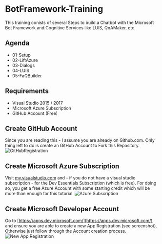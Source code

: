 # BotFramework-Training

This training conists of several Steps to build a Chatbot with the Microsoft Bot Framework and Cognitive Services like LUIS, QnAMaker, etc.

## Agenda

* 01-Setup
* 02-LiftAzure
* 03-Dialogs
* 04-LUIS
* 05-FaQBuilder

## Requirements

* Visual Studio 2015 / 2017
* Microsoft Azure Subscription
* GitHub Account (Free)

## Create GitHub Account

Since you are reading this - I assume you are already on Github.com. Only thing left to do is create an GitHub Account to Fork this Repository.
![GitHubRegistration](https://78yiwa.by3302.livefilestore.com/y4mQ97V5edZ30dq5uDHKGhGU5gE38CMCgvkAWkhyf1-CCO3UXQ1YiuDofbAcIbNRvfzFwCo7ENNOP1wTwfJyZZ975jL7mwKghrE_w9dqlo7cwG0_7ZYfrMS4OnvjRFvB7R8h0MuJDWb4ptC_GkpkQwcyohyFdsfN6pdwjvxRJmaZShLlYFrd-nMTW_TNUqYaro0EkzulJZ843WSPs8qL8t6cg?width=1060&height=675&cropmode=none)

## Create Microsoft Azure Subscription

Visit [my.visualstudio.com](http://my.visualstudio.com) and - if you do not have a visual studio subscription - for the Dev Essentials Subscription (which is free).
For doing so, you get a free Azure Account with some starting credit which will be more than enough for this tutorial.
![Azure Subscription](https://x2tb1q.by3302.livefilestore.com/y4m2dadv5R4J1l5sagv9Ogtov6PHsbkTyTBNpQ3h7p1g0XfYjfq8F-jrH6osfQw2rA9ZR1xHdetNCa5_bMZAiuyy0CuTIGqWAQXYpuTh7RNf9QUWs1yDIYa8hb8muFflRygeH2iEZVFIG98aK5Ra0tEyZtbATwDzlDKhxjGXajeGAqzFywxkFg7L-LIJb9T9DlNSXXx0ZRhIXiPL7evIpdbJg?width=660&height=353&cropmode=none)

## Create Microsoft Developer Account

Go to [https://apps.dev.microsoft.com/](https://apps.dev.microsoft.com/) and ensure you are able to create a new App Registration (see screenshot). Otherwise just follow through the Account creation process.
![New App Registration](https://yuacea.by3302.livefilestore.com/y4m-A2xgbvOMGySWaYUVP_nf2IWzN6RBKFsHADnlNobQIO0rlTjkqEBYtrFKI323RCw-lVJ2_kFdRig8J8KYK8Jj19TNVKHXmmYPFPVNEt6t2f9mzcYMxm0oZ6uHyHzcm2NG9VQbgdmiVNDSXjXslNLpSCjlkAjSbUAYDyEyqc4GCwQwRmEhz0i7a0CLqciUvU6WwqaKxDzHh1cojdAmCeA0g?width=734&height=510&cropmode=none)